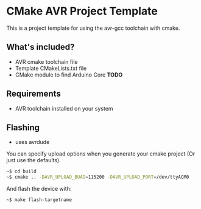 # CMake AVR Project Template

This is a project template for using the avr-gcc toolchain with cmake.

What's included?
----------------

* AVR cmake toolchain file
* Template CMakeLists.txt file
* CMake module to find Arduino Core **TODO**

Requirements
------------

* AVR toolchain installed on your system


Flashing
--------

* uses avrdude

You can specify upload options when you generate your cmake project (Or just use the defaults).

```bash
~$ cd build
~$ cmake .. -DAVR_UPLOAD_BUAD=115200 -DAVR_UPLOAD_PORT=/dev/ttyACM0
```

And flash the device with:

```bash
~$ make flash-targetname
```
